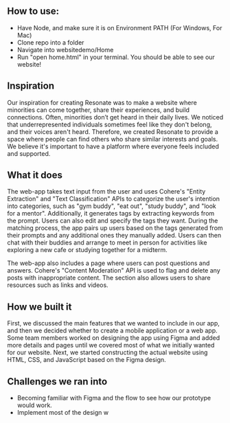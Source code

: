 ## How to use:
- Have Node, and make sure it is on Environment PATH (For Windows, For Mac)
- Clone repo into a folder
- Navigate into websitedemo/Home
- Run "open home.html" in your terminal. You should be able to see our website!


## Inspiration
Our inspiration for creating Resonate was to make a website where minorities can come together, share their experiences, and build connections. Often, minorities don’t get heard in their daily lives. We noticed that underrepresented individuals sometimes feel like they don't belong, and their voices aren't heard. Therefore, we created Resonate to provide a space where people can find others who share similar interests and goals. We believe it's important to have a platform where everyone feels included and supported.

## What it does
The web-app takes text input from the user and uses Cohere's "Entity Extraction" and "Text Classification" APIs to categorize the user's intention into categories, such as "gym buddy", "eat out", "study buddy", and "look for a mentor". Additionally, it generates tags by extracting keywords from the prompt. Users can also edit and specify the tags they want. During the matching process, the app pairs up users based on the tags generated from their prompts and any additional ones they manually added. Users can then chat with their buddies and arrange to meet in person for activities like exploring a new cafe or studying together for a midterm.

The web-app also includes a page where users can post questions and answers. Cohere's "Content Moderation" API is used to flag and delete any posts with inappropriate content. The section also allows users to share resources such as links and videos.

## How we built it
First, we discussed the main features that we wanted to include in our app, and then we decided whether to create a mobile application or a web app. Some team members worked on designing the app using Figma and added more details and pages until we covered most of what we initially wanted for our website.
Next, we started constructing the actual website using HTML, CSS, and JavaScript based on the Figma design.

## Challenges we ran into
 - Becoming familiar with Figma and the flow to see how our prototype would work.
 - Implement most of the design w
